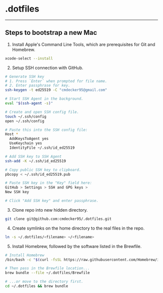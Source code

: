 # .dotfiles

---

## Steps to bootstrap a new Mac

1. Install Apple's Command Line Tools, which are prerequisites for Git and Homebrew.

```zsh
xcode-select --install
```

2. Setup SSH connection with GitHub.

```zsh
# Generate SSH key
# 1. Press `Enter` when prompted for file name.
# 2. Enter passphrase for key.
ssh-keygen -t ed25519 -C "cmdecker95@gmail.com"

# Start SSH Agent in the background.
eval "$(ssh-agent -s)"

# Create and open SSH config file.
touch ~/.ssh/config
open ~/.ssh/config

# Paste this into the SSH config file:
Host *
  AddKeysToAgent yes
  UseKeychain yes
  IdentityFile ~/.ssh/id_ed25519

# Add SSH key to SSH Agent
ssh-add -K ~/.ssh/id_ed25519

# Copy public SSH key to clipboard.
pbcopy < ~/.ssh/id_ed25519.pub

# Paste SSH key in the "Key" field here:
GitHub > Settings > SSH and GPG keys >
New SSH key

# Click "Add SSH key" and enter passphrase.
```

3. Clone repo into new hidden directory.

```zsh
git clone git@github.com:cmdecker95/.dotfiles.git
```

4. Create symlinks on the home directory to the real files in the repo.

```zsh
ln -s ~/.dotfiles/<filename> ~/<filename>
```

5. Install Homebrew, followed by the software listed in the Brewfile.

```zsh
# Install Homebrew
/bin/bash -c "$(curl -fsSL https://raw.githubusercontent.com/Homebrew/install/HEAD/install.sh)"

# Then pass in the Brewfile location...
brew bundle --file ~/.dotfiles/Brewfile

# ...or move to the directory first.
cd ~/.dotfiles && brew bundle
```
